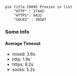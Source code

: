 
```mermaid
pie title 59695 Proxies in list
    "HTTP" : 27442
    "HTTPS": 9432
    "SOCKS" : 30507
```

### Some Info
#### Average Timeout

- mixed: 3.6s
- http: 1.9s
- https: 8.2s
- socks: 5.2s